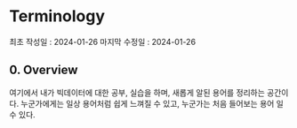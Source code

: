 # Terminology
최초 작성일 : 2024-01-26
마지막 수정일 : 2024-01-26
  
## 0. Overview

여기에서 내가 빅데이터에 대한 공부, 실습을 하며, 새롭게 알된 용어를 정리하는 공간이다. 누군가에게는 일상 용어처럼 쉽게 느껴질 수 있고, 누군가는 처음 들어보는 용어 일 수 있다. 
